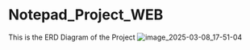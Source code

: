 # Notepad_Project_WEB


This is the ERD Diagram of the Project
![image_2025-03-08_17-51-04](https://github.com/user-attachments/assets/d0496da0-31c6-402c-badb-86a30bf17403)
